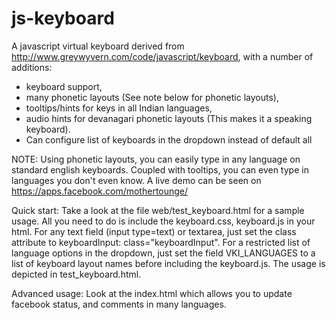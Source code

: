 js-keyboard
===========

A javascript virtual keyboard derived from http://www.greywyvern.com/code/javascript/keyboard, with a number of additions:
* keyboard support,
* many phonetic layouts (See note below for phonetic layouts),
* tooltips/hints for keys in all Indian languages,
* audio hints for devanagari phonetic layouts (This makes it a speaking keyboard).
* Can configure list of keyboards in the dropdown instead of default all

NOTE: Using phonetic layouts, you can easily type in any language on standard english keyboards. Coupled with tooltips, you can even type in languages you don't even know. A live demo can be seen on https://apps.facebook.com/mothertounge/

Quick start: Take a look at the file web/test_keyboard.html for a sample usage. All you need to do is include the keyboard.css, keyboard.js in your html. For any text field (input type=text) or textarea, just set the class attribute to keyboardInput: class="keyboardInput". For a restricted list of language options in the dropdown, just set the field VKI_LANGUAGES to a list of keyboard layout names before including the keyboard.js. The usage is depicted in test_keyboard.html.

Advanced usage: Look at the index.html which allows you to update facebook status, and comments in many languages.

